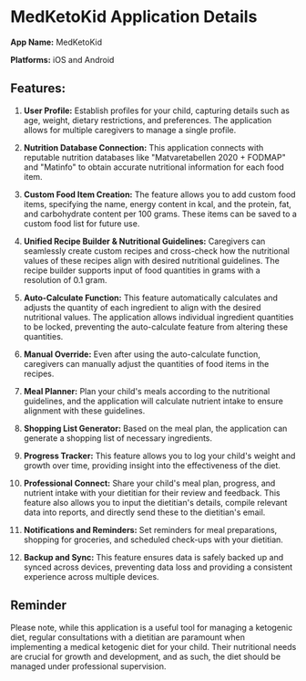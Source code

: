 # MedKetoKid Application Details

**App Name:** MedKetoKid

**Platforms:** iOS and Android

## Features:

1. **User Profile:** Establish profiles for your child, capturing details such as age, weight, dietary restrictions, and preferences. The application allows for multiple caregivers to manage a single profile.

2. **Nutrition Database Connection:** This application connects with reputable nutrition databases like "Matvaretabellen 2020 + FODMAP" and "Matinfo" to obtain accurate nutritional information for each food item.

3. **Custom Food Item Creation:** The feature allows you to add custom food items, specifying the name, energy content in kcal, and the protein, fat, and carbohydrate content per 100 grams. These items can be saved to a custom food list for future use.

4. **Unified Recipe Builder & Nutritional Guidelines:** Caregivers can seamlessly create custom recipes and cross-check how the nutritional values of these recipes align with desired nutritional guidelines. The recipe builder supports input of food quantities in grams with a resolution of 0.1 gram.

5. **Auto-Calculate Function:** This feature automatically calculates and adjusts the quantity of each ingredient to align with the desired nutritional values. The application allows individual ingredient quantities to be locked, preventing the auto-calculate feature from altering these quantities.

6. **Manual Override:** Even after using the auto-calculate function, caregivers can manually adjust the quantities of food items in the recipes.

7. **Meal Planner:** Plan your child's meals according to the nutritional guidelines, and the application will calculate nutrient intake to ensure alignment with these guidelines.

8. **Shopping List Generator:** Based on the meal plan, the application can generate a shopping list of necessary ingredients.

9. **Progress Tracker:** This feature allows you to log your child's weight and growth over time, providing insight into the effectiveness of the diet.

10. **Professional Connect:** Share your child's meal plan, progress, and nutrient intake with your dietitian for their review and feedback. This feature also allows you to input the dietitian's details, compile relevant data into reports, and directly send these to the dietitian's email.

11. **Notifications and Reminders:** Set reminders for meal preparations, shopping for groceries, and scheduled check-ups with your dietitian.

12. **Backup and Sync:** This feature ensures data is safely backed up and synced across devices, preventing data loss and providing a consistent experience across multiple devices.

## Reminder
Please note, while this application is a useful tool for managing a ketogenic diet, regular consultations with a dietitian are paramount when implementing a medical ketogenic diet for your child. Their nutritional needs are crucial for growth and development, and as such, the diet should be managed under professional supervision.
